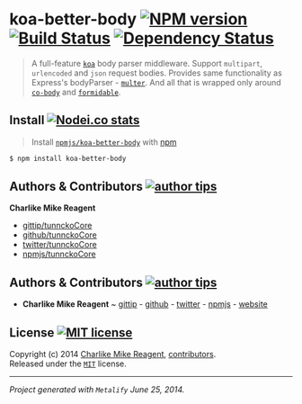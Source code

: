 # koa-better-body [![NPM version][npmjs-img]][npmjs-url] [![Build Status][travis-img]][travis-url] [![Dependency Status][depstat-img]][depstat-url]

> A full-feature [`koa`](https://github.com/koajs/koa) body parser middleware. Support `multipart`, `urlencoded` and `json` request bodies. Provides same functionality as Express's bodyParser - [`multer`](https://github.com/expressjs/multer). And all that is wrapped only around
[`co-body`](https://github.com/visionmedia/co-body) and [`formidable`](https://felixge/node-formidable).


## Install [![Nodei.co stats][npmjs-install]][npmjs-url] 
> Install [`npmjs/koa-better-body`](http://npm.im/koa-better-body) with [npm](https://npm.im)

```bash
$ npm install koa-better-body
```


## Authors & Contributors [![author tips][author-gittip-img]][author-gittip]
**Charlike Mike Reagent**
+ [gittip/tunnckoCore][author-gittip]
+ [github/tunnckoCore][author-github]
+ [twitter/tunnckoCore][author-twitter]
+ [npmjs/tunnckoCore][author-npmjs]


## Authors & Contributors [![author tips][author-gittip-img]][author-gittip]
+ **Charlike Mike Reagent** ~ [gittip][author-gittip] - [github][author-github] - [twitter][author-twitter] - [npmjs][author-npmjs] - [website][author-website]


## License [![MIT license][license-img]][license-url]
Copyright (c) 2014 [Charlike Mike Reagent][author-website], [contributors](https://github.com/tunnckoCore/koa-better-body/graphs/contributors).  
Released under the [`MIT`][license-url] license.

***
_Project generated with `Metalify` June 25, 2014._

[npmjs-url]: https://npm.im/koa-better-body
[npmjs-img]: http://img.shields.io/npm/v/koa-better-body.svg
[npmjs-install]: https://nodei.co/npm/koa-better-body.png?mini=true

[license-url]: https://github.com/tunnckoCore/koa-better-body/blob/master/license.md
[license-img]: http://img.shields.io/badge/license-MIT-blue.svg

[travis-url]: https://travis-ci.org/tunnckoCore/koa-better-body
[travis-img]: https://travis-ci.org/tunnckoCore/koa-better-body.png?branch=master

[depstat-url]: https://david-dm.org/tunnckoCore/koa-better-body
[depstat-img]: https://david-dm.org/tunnckoCore/koa-better-body.png

[author-gittip-img]: http://img.shields.io/gittip/tunnckoCore.svg
[author-gittip]: https://www.gittip.com/tunnckoCore
[author-github]: https://github.com/tunnckoCore
[author-twitter]: https://twitter.com/tunnckoCore

[author-website]: http://www.whistle-bg.tk
[author-npmjs]: https://npmjs.org/~tunnckocore
